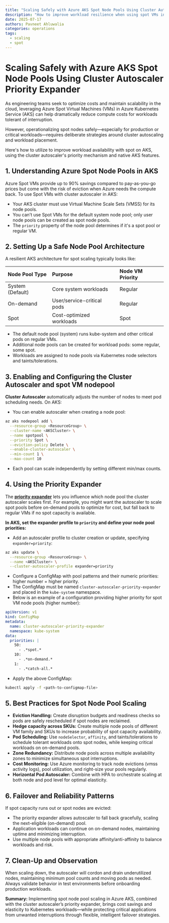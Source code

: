 ```yaml
---
title: "Scaling Safely with Azure AKS Spot Node Pools Using Cluster Autoscaler Priority Expander"
description: "How to improve workload resilience when using spot VMs in Azure AKS, specifically how to use cluster autoscaler priority expander and other best practices."
date: 2025-07-17
authors: Pavneet Ahluwalia
categories: operations
tags:
  - scaling
  - spot
---
```


# Scaling Safely with Azure AKS Spot Node Pools Using Cluster Autoscaler Priority Expander

As engineering teams seek to optimize costs and maintain scalability in the cloud, leveraging Azure Spot Virtual Machines (VMs) in Azure Kubernetes Service (AKS) can help dramatically reduce compute costs for workloads tolerant of interruption.

However, operationalizing spot nodes safely—especially for production or critical workloads—requires deliberate strategies around cluster autoscaling and workload placement.

Here's how to utilize to improve workload availability with spot on AKS, using the cluster autoscaler's priority mechanism and native AKS features.

## 1. Understanding Azure Spot Node Pools in AKS

Azure Spot VMs provide up to 90% savings compared to pay-as-you-go prices but come with the risk of eviction when Azure needs the compute back. To use Spot VMs with cluster autoscaler in AKS:

- Your AKS cluster must use Virtual Machine Scale Sets (VMSS) for its node pools.
- You can’t use Spot VMs for the default system node pool; only user node pools can be created as spot node pools.
- The `priority` property of the node pool determines if it's a spot pool or regular VM.

## 2. Setting Up a Safe Node Pool Architecture

A resilient AKS architecture for spot scaling typically looks like:

| Node Pool Type | Purpose | Node VM Priority |
| :-- | :-- | :-- |
| System (Default) | Core system workloads | Regular |
| On-demand | User/service-critical pods | Regular |
| Spot | Cost-optimized workloads | Spot |

- The default node pool (system) runs kube-system and other critical pods on regular VMs.
- Additional node pools can be created for workload pods: some regular, some spot.
- Workloads are assigned to node pools via Kubernetes node selectors and taints/tolerations.

## 3. Enabling and Configuring the Cluster Autoscaler and spot VM nodepool

**Cluster Autoscaler** automatically adjusts the number of nodes to meet pod scheduling needs. On AKS:

- You can enable autoscaler when creating a node pool:

```bash
az aks nodepool add \
  --resource-group <ResourceGroup> \
  --cluster-name <AKSCluster> \
  --name spotpool \
  --priority Spot \
  --eviction-policy Delete \
  --enable-cluster-autoscaler \
  --min-count 1 \
  --max-count 10
```

- Each pool can scale independently by setting different min/max counts.

## 4. Using the Priority Expander

The [**priority expander**](https://github.com/kubernetes/autoscaler/blob/master/cluster-autoscaler/expander/priority/readme.md) lets you influence which node pool the cluster autoscaler scales first. For example, you might want the autoscaler to scale spot pools before on-demand pools to optimize for cost, but fall back to regular VMs if no spot capacity is available.

**In AKS, set the expander profile to `priority` and define your node pool priorities:**

- Add an autoscaler profile to cluster creation or update, specifying `expander=priority`:

```bash
az aks update \
  --resource-group <ResourceGroup> \
  --name <AKSCluster> \
  --cluster-autoscaler-profile expander=priority
```

- Configure a ConfigMap with pool patterns and their numeric priorities: higher number = higher priority.
- The ConfigMap must be named `cluster-autoscaler-priority-expander` and placed in the `kube-system` namespace.
- Below is an example of a configuration providing higher priority for spot VM node pools (higher number):

```yaml
apiVersion: v1
kind: ConfigMap
metadata:
  name: cluster-autoscaler-priority-expander
  namespace: kube-system
data:
  priorities: |
    50:
      - .*spot.*
    10:
      - .*on-demand.*
    1:
      - .*catch-all.*
```

- Apply the above ConfigMap:

```bash
kubectl apply -f <path-to-configmap-file>
```

## 5. Best Practices for Spot Node Pool Scaling

- **Eviction Handling:** Create disruption budgets and readiness checks so pods are safely rescheduled if spot nodes are reclaimed.
- **Hedge capacity across SKUs:** Create multiple node pools of different VM family and SKUs to increase probability of spot capacity availability.
- **Pod Scheduling:** Use `nodeSelector`, `affinity`, and taints/tolerations to schedule tolerant workloads onto spot nodes, while keeping critical workloads on on-demand pools.
- **Zone Redundancy:** Distribute node pools across multiple availability zones to minimize simultaneous spot interruptions.
- **Cost Monitoring:** Use Azure monitoring to track node evictions (vmss activity logs), pool utilization, and right-size your pools regularly.
- **Horizontal Pod Autoscaler:** Combine with HPA to orchestrate scaling at both node and pod level for optimal elasticity.

## 6. Failover and Reliability Patterns

If spot capacity runs out or spot nodes are evicted:

- The priority expander allows autoscaler to fall back gracefully, scaling the next-eligible (on-demand) pool.
- Application workloads can continue on on-demand nodes, maintaining uptime and minimizing interruption.
- Use multiple node pools with appropriate affinity/anti-affinity to balance workloads and risk.

## 7. Clean-Up and Observation

When scaling down, the autoscaler will cordon and drain underutilized nodes, maintaining minimum pool counts and moving pods as needed. Always validate behavior in test environments before onboarding production workloads.

**Summary:**
Implementing spot node pool scaling in Azure AKS, combined with the cluster autoscaler’s priority expander, brings cost savings and elasticity to Kubernetes workloads—while protecting critical applications from unwanted interruptions through flexible, intelligent failover strategies.

